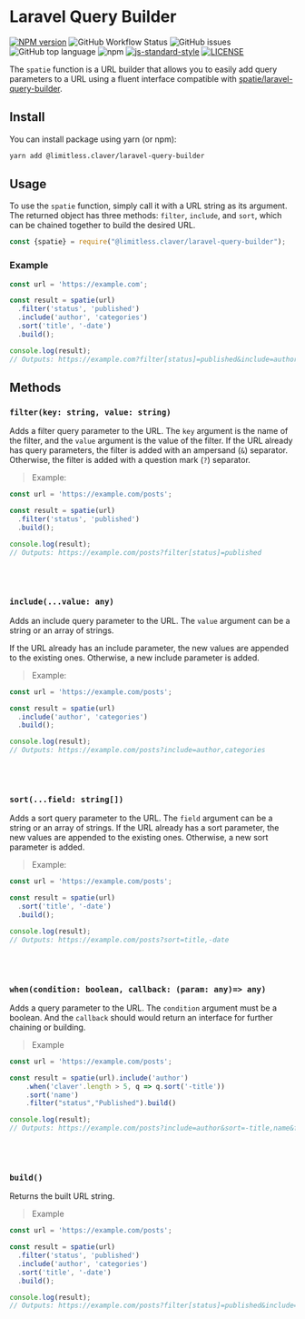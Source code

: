 # Laravel Query Builder

[![NPM version](https://img.shields.io/npm/v/laravel-query-builder.svg?style=flat-square)](https://www.npmjs.com/package/laravel-query-builder)
![GitHub Workflow Status](https://img.shields.io/github/actions/workflow/status/limitless-kode/laravel-query-builder/publish.yml)
![GitHub issues](https://img.shields.io/github/issues/limitless-kode/laravel-query-builder)
![GitHub top language](https://img.shields.io/github/languages/top/limitless-kode/laravel-query-builder)
![npm](https://img.shields.io/npm/dw/laravel-query-builder)
[![js-standard-style](https://img.shields.io/badge/code%20style-standard-brightgreen.svg?style=flat-square)](https://github.com/feross/standard)
[![LICENSE](https://img.shields.io/github/license/limitless-kode/laravel-query-builder.svg)](LICENSE)

The `spatie` function is a URL builder that allows you to easily add query parameters to a URL using a fluent interface compatible with [spatie/laravel-query-builder](https://github.com/spatie/laravel-query-builder).

## Install
You can install package using yarn (or npm):

```bash
yarn add @limitless.claver/laravel-query-builder
```
## Usage
To use the `spatie` function, simply call it with a URL string as its argument. The returned object has three 
methods: `filter`, `include`, and `sort`, which can be chained together to build the desired URL.

```javascript
const {spatie} = require("@limitless.claver/laravel-query-builder");
```

### Example
```javascript
const url = 'https://example.com';

const result = spatie(url)
  .filter('status', 'published')
  .include('author', 'categories')
  .sort('title', '-date')
  .build();

console.log(result); 
// Outputs: https://example.com?filter[status]=published&include=author,categories&sort=title,-date
```

## Methods

### `filter(key: string, value: string)`

Adds a filter query parameter to the URL. The `key` argument is the name of the filter, and the `value` argument is the value of the filter.
If the URL already has query parameters, the filter is added with an ampersand (`&`) separator. Otherwise, the filter is added with a question mark (`?`) separator.

>Example:

```javascript
const url = 'https://example.com/posts';

const result = spatie(url)
  .filter('status', 'published')
  .build();

console.log(result); 
// Outputs: https://example.com/posts?filter[status]=published
```

<br/>
<br/>

### `include(...value: any)`
Adds an include query parameter to the URL. The `value` argument can be a string or an array of strings.

If the URL already has an include parameter, the new values are appended to the existing ones. Otherwise, a new include parameter is added.

>Example:

```javascript
const url = 'https://example.com/posts';

const result = spatie(url)
  .include('author', 'categories')
  .build();

console.log(result); 
// Outputs: https://example.com/posts?include=author,categories
```

<br/>
<br/>

### `sort(...field: string[])`
Adds a sort query parameter to the URL. The `field` argument can be a string or an array of strings.
If the URL already has a sort parameter, the new values are appended to the existing ones. Otherwise, a new sort parameter is added.

> Example:

```javascript
const url = 'https://example.com/posts';

const result = spatie(url)
  .sort('title', '-date')
  .build();

console.log(result); 
// Outputs: https://example.com/posts?sort=title,-date
```

<br/>
<br/>

### `when(condition: boolean, callback: (param: any)=> any)`
Adds a query parameter to the URL. The `condition` argument must be a boolean.
And the `callback` should would return an interface for further chaining or building.

> Example

```javascript
const url = 'https://example.com/posts';

const result = spatie(url).include('author')
    .when('claver'.length > 5, q => q.sort('-title'))
    .sort('name')
    .filter("status","Published").build()

console.log(result);
// Outputs: https://example.com/posts?include=author&sort=-title,name&filter[status]=Published
```


<br/>
<br/>

### `build()`
Returns the built URL string.

> Example

```javascript
const url = 'https://example.com/posts';

const result = spatie(url)
  .filter('status', 'published')
  .include('author', 'categories')
  .sort('title', '-date')
  .build();

console.log(result); 
// Outputs: https://example.com/posts?filter[status]=published&include=author,categories&sort=title,-date
```

